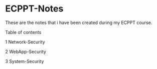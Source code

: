 # ECPPT-Notes

These are the notes that i have been created during my ECPPT course.

Table of contents

1 Network-Security

2 WebApp-Security

3 System-Security
